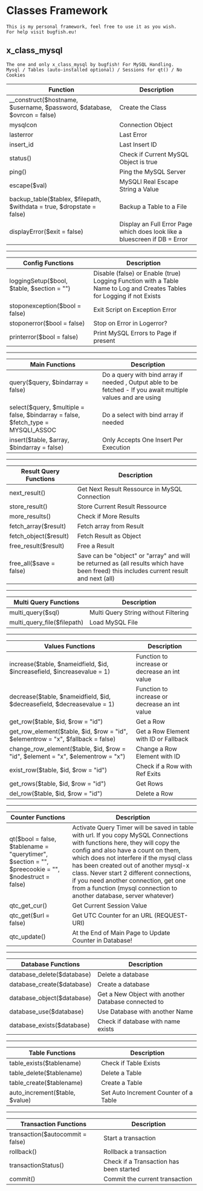 # Classes Framework
	This is my personal framework, feel free to use it as you wish.  
	For help visit bugfish.eu!
	
## x_class_mysql
	The one and only x_class_mysql by bugfish! For MySQL Handling.
	Mysql / Tables (auto-installed optional) / Sessions for qt() / No Cookies

|Function|Description|
| --|-- |
| __construct($hostname, $username, $password, $database, $ovrcon = false)	 | Create the Class|
| mysqlcon		 | Connection Object |
| lasterror	| Last Error |
| insert_id	 | Last Insert ID |
| status()| Check if Current MySQL Object is true |
| ping()| Ping the MySQL Server |
| escape($val)| MySQLI Real Escape String a Value |
|backup_table($tablex, $filepath, $withdata = true, $dropstate = false)| Backup a Table to a File|
|displayError($exit = false)	|Display an Full Error Page which does look like a bluescreen if DB = Error|
---------------------
|Config Functions|Description|
|-|-|
| loggingSetup($bool, $table, $section = "")	| Disable (false) or Enable (true) Logging Function with a Table Name to Log and Creates Tables for Logging if not Exists |
|stoponexception($bool = false) | Exit Script on Exception Error|
|stoponerror($bool = false)| Stop on Error in Logerror? |
|printerror($bool = false)| Print MySQL Errors to Page if present|
---------------------
|Main Functions|Description|
|-|-|
|query($query, $bindarray = false)| Do a query with bind array if needed , Output able to be fetched - If you await multiple values and are using |
|select($query, $multiple = false, $bindarray = false, $fetch_type = MYSQLI_ASSOC| Do a select with bind array if needed|
|insert($table, $array, $bindarray = false)| Only Accepts One Insert Per Execution|
---------------------
|Result Query Functions|Description|
| --|-- |
|next_result()| Get Next Result Ressource in MySQL Connection|
|store_result()| Store Current Result Ressource|
|more_results() | Check if More Results|
|fetch_array($result) | Fetch array from Result |
|fetch_object($result) | Fetch Result as Object |
|free_result($result)| Free a Result |
|free_all($save = false)| Save can be "object" or "array" and will be returned as (all results which have been freed) this includes current result and next (all)|
---------------------
|Multi Query Functions|Description|
| --|-- |
|multi_query($sql)| Multi Query String without Filtering|
|multi_query_file($filepath)| Load MySQL File |
---------------------
|Values Functions|Description|
| --|-- |
|increase($table, $nameidfield, $id, $increasefield, $increasevalue = 1)	|Function to increase or decrease an int value|
|decrease($table, $nameidfield, $id, $decreasefield, $decreasevalue = 1)|	Function to increase or decrease an int value|
| get_row($table, $id, $row = "id")	| Get a Row |
| get_row_element($table, $id, $row = "id", $elementrow = "x", $fallback = false)| Get a Row Element with ID or Fallback |
| change_row_element($table, $id, $row = "id", $element = "x", $elementrow = "x")	| Change a Row Element with ID |
| exist_row($table, $id, $row = "id")	| Check if a Row with Ref Exits |
| get_rows($table, $id, $row = "id")	| Get Rows |
| del_row($table, $id, $row = "id")	| Delete a Row |
---------------------
|Counter Functions|Description|
| --|-- |
|qt($bool = false, $tablename = "querytimer", $section = "", $preecookie = "", $nodestruct = false)|Activate Query Timer will be saved in table with url. If you copy MySQL Connections with functions here, they will copy the config and also have a count on them, which does not interfere if the mysql class has been created out of another mysql-x class. Never start 2 different connections, if you need another connection, get one from a function (mysql connection to another database, server whatever)|
|qtc_get_cur()| Get Current Session Value|
|qtc_get($url = false)| Get UTC Counter for an URL (REQUEST-URI)|
|qtc_update()| At the End of Main Page to Update Counter in Database!|
---------------------
|Database Functions|Description|
| --|-- |
|database_delete($database)| Delete a database|
|database_create($database)| Create a database|
|database_object($database)| Get a New Object with another Database connected to|
|database_use($database)| Use Database with another Name |
|database_exists($database)| Check if database with name exists |
---------------------
|Table Functions|Description|
| --|-- |
|table_exists($tablename)| Check if Table Exists|
|table_delete($tablename)| Delete a Table|
|table_create($tablename)| Create a Table|
|auto_increment($table, $value)| Set Auto Increment Counter of a Table |
---------------------
|Transaction Functions|Description|
| --|-- |
|transaction($autocommit = false)	|Start a transaction|
|rollback()	|Rollback a transaction|
|transactionStatus()	|Check if a Transaction has been started|
|commit()	|Commit the current transaction	|
